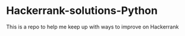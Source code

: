 # Hackerrank-solutions-Python

This is a repo to help me keep up with ways to improve on Hackerrank
